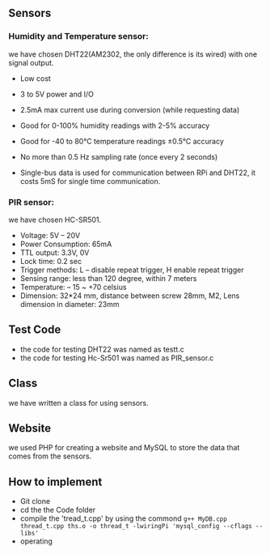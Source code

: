 ## Sensors  
### Humidity and Temperature sensor:   
we have chosen DHT22(AM2302, the only difference is its wired) with one signal output.  
- Low cost  
- 3 to 5V power and I/O  
- 2.5mA max current use during conversion (while requesting data)  
- Good for 0-100% humidity readings with 2-5% accuracy  
- Good for -40 to 80°C temperature readings ±0.5°C accuracy  
- No more than 0.5 Hz sampling rate (once every 2 seconds)  

- Single-bus data is used for communication between RPi and DHT22, it costs 5mS for single time
communication.  

### PIR sensor:
we have chosen HC-SR501.

- Voltage: 5V – 20V  
- Power Consumption: 65mA  
- TTL output: 3.3V, 0V  
- Lock time: 0.2 sec  
- Trigger methods: L – disable repeat trigger, H enable repeat trigger  
- Sensing range: less than 120 degree, within 7 meters  
- Temperature: – 15 ~ +70 celsius
- Dimension: 32*24 mm, distance between screw 28mm, M2, Lens dimension in diameter: 23mm  

## Test Code  

- the code for testing DHT22 was named as testt.c
- the code for testing Hc-Sr501 was named as PIR_sensor.c

## Class  
we have written a class for using sensors.

## Website  
we used PHP for creating a website and MySQL to store the data that comes from the sensors.

## How to implement
- Git clone
- cd the the Code folder
- compile the 'tread_t.cpp' by using the commond ``` g++ MyDB.cpp thread_t.cpp ths.o -o thread_t -lwiringPi 'mysql_config --cflags --libs' ```   
- operating

